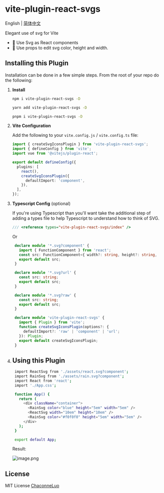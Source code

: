 # vite-plugin-react-svgs

English | [简体中文](README.zh-CN.md)

Elegant use of svg for Vite

- 🌟 Use Svg as React components
- 🌈 Use props to edit svg color, height and width.

## Installing this Plugin

Installation can be done in a few simple steps. From the root of your repo do the following:

1. **Install**

   ```bash
   npm i vite-plugin-react-svgs -D
   ```

   ```bash
   yarn add vite-plugin-react-svgs -D
   ```

   ```bash
   pnpm i vite-plugin-react-svgs -D
   ```

2. **Vite Configuration**

   Add the following to your `vite.config.js` / `vite.config.ts` file:

   ```ts
   import { createSvgIconsPlugin } from 'vite-plugin-react-svgs';
   import { defineConfig } from 'vite';
   import vue from '@vitejs/plugin-react';

   export default defineConfig({
     plugins: [
       react(),
       createSvgIconsPlugin({
         defaultImport: 'component',
       }),
     ],
   });
   ```

3. **Typescript Config** (optional)

   If you're using Typescript than you'll want take the additional step of adding a types file to help Typescript to understand how to think of SVG.
   
    ```ts
    /// <reference types="vite-plugin-react-svgs/index" />
    ```
    Or
   ```ts
    declare module '*.svg?component' {
      import { FunctionComponent } from 'react';
      const src: FunctionComponent<{ width?: string, height?: string, color?: string }>;
      export default src;
    }

    declare module '*.svg?url' {
      const src: string;
      export default src;
    }

    declare module '*.svg?raw' {
      const src: string;
      export default src;
    }

    declare module 'vite-plugin-react-svgs' {
      import { Plugin } from 'vite';
      function createSvgIconsPlugin(options?: {
        defaultImport?: 'raw' | 'component' | 'url';
      }): Plugin;
      export default createSvgIconsPlugin;
    }
   ```

4. ## Using this Plugin

   ```bash
    import ReactSvg from './assets/react.svg?component';
    import RainSvg from './assets/rain.svg?component';
    import React from 'react';
    import './App.css';

    function App() {
      return (
        <div className="container">
          <RainSvg color="blue" height="5em" width="5em" />
          <ReactSvg width="10em" height="10em" />
          <RainSvg color="#f0f0f0" height="5em" width="5em" />
        </div>
      );
    }

    export default App;
   ```

   Result:

   ![image.png](https://s2.loli.net/2023/03/19/hzbDdH51xVfCOGn.png)

## License

MIT License [ChaconneLuo](https://github.com/ChaconneLuo)
